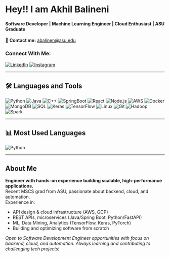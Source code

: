# Hey!! I am Akhil Balineni
#### Software Developer | Machine Learning Engineer | Cloud Enthusiast | ASU Graduate

🔹 **Contact me:** [abalinen@asu.edu](mailto:abalinen@asu.edu)

### Connect With Me:
[![LinkedIn](https://img.shields.io/badge/-LinkedIn-blue?logo=linkedin&logoColor=white)](https://linkedin.com/in/akhil-balineni-a69a09206)
[![Instagram](https://img.shields.io/badge/-Instagram-red?logo=instagram&logoColor=white)](#)

---

## 🛠️ Languages and Tools

![Python](https://img.shields.io/badge/-Python-black?logo=python)
![Java](https://img.shields.io/badge/-Java-black?logo=java)
![C++](https://img.shields.io/badge/-C%2B%2B-black?logo=c%2B%2B)
![SpringBoot](https://img.shields.io/badge/-Springboot-black?logo=spring)
![React](https://img.shields.io/badge/-React-black?logo=react)
![Node.js](https://img.shields.io/badge/-Node.js-black?logo=node.js)
![AWS](https://img.shields.io/badge/-AWS-black?logo=amazon-aws)
![Docker](https://img.shields.io/badge/-Docker-black?logo=docker)
![MongoDB](https://img.shields.io/badge/-MongoDB-black?logo=mongodb)
![SQL](https://img.shields.io/badge/-SQL-black?logo=mysql)
![Keras](https://img.shields.io/badge/-Keras-black?logo=keras)
![TensorFlow](https://img.shields.io/badge/-Tensorflow-black?logo=tensorflow)
![Linux](https://img.shields.io/badge/-Linux-black?logo=linux)
![Git](https://img.shields.io/badge/-Git-black?logo=git)
![Hadoop](https://img.shields.io/badge/-Hadoop-black?logo=apachehadoop)
![Spark](https://img.shields.io/badge/-Spark-black?logo=apachespark)

---
## 📊 Most Used Languages

![Python](https://img.shields.io/badge/-Python-black?logo=python)

---

## About Me

**Engineer with hands-on experience building scalable, high-performance applications.**  
Recent MSCS grad from ASU, passionate about backend, cloud, and automation.  
Experience in:
- API design & cloud infrastructure (AWS, GCP)
- REST APIs, microservices (Java/Spring Boot, Python/FastAPI)
- ML, Data Mining, Analytics (TensorFlow, Keras, PyTorch)
- Building and optimizing software from scratch

*Open to Software Development Engineer opportunities with focus on backend, cloud, and automation. Always learning and contributing to challenging tech projects!*

